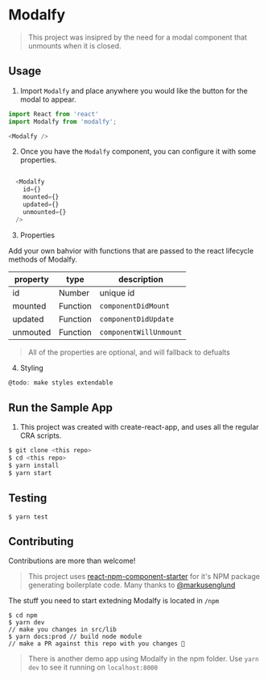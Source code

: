 # Modalfy

> This project was insipred by the need for a modal component that unmounts when it is closed.

## Usage

1. Import `Modalfy` and place anywhere  you would like the button for the modal to appear.

```javascript
import React from 'react'
import Modalfy from 'modalfy';

<Modalfy />
```

2. Once you have the `Modalfy` component, you can configure it with some properties.

```javascript

  <Modalfy
    id={}
    mounted={}
    updated={}
    unmounted={}
  />
```

3. Properties

Add your own bahvior with functions that are passed to the react lifecycle methods of Modalfy.

| property | type | description
|---|---| ---|
| id | Number | unique id |
| mounted | Function | `componentDidMount` |
| updated | Function | `componentDidUpdate` |
| unmouted | Function | `componentWillUnmount` |

> All of the properties are optional, and will fallback to defualts

4. Styling

```javascript
@todo: make styles extendable
```

## Run the Sample App

1. This project was created with create-react-app, and uses all the regular CRA scripts.

```sh
$ git clone <this repo>
$ cd <this repo>
$ yarn install
$ yarn start
```

## Testing
```
$ yarn test
```

## Contributing

Contributions are more than welcome!

> This project uses [react-npm-component-starter](https://github.com/markusenglund/react-npm-component-starter) for it's NPM package generating boilerplate code. Many thanks to [@markusenglund](https://github.com/markusenglund)

The stuff you need to start extedning Modalfy is located in `/npm`

```shell
$ cd npm
$ yarn dev
// make you changes in src/lib
$ yarn docs:prod // build node module
// make a PR against this repo with you changes 🎉
```

> There is another demo app using Modalfy in the npm folder. Use `yarn dev` to see it running on `localhost:8000`

